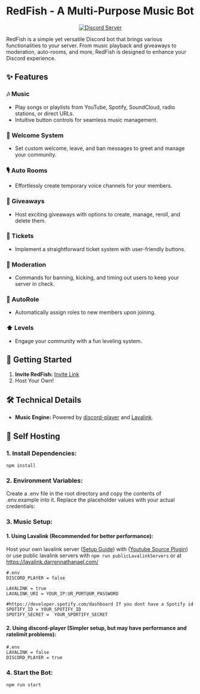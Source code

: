 # RedFish - A Multi-Purpose Music Bot

<p align="center">
  <a href="https://discord.com/invite/rDHPK2er3j">
    <img src="https://img.shields.io/discord/870670135248158730?style=for-the-badge" alt="Discord Server">
  </a>
</p>

RedFish is a simple yet versatile Discord bot that brings various functionalities to your server. From music playback and giveaways to moderation, auto-rooms, and more, RedFish is designed to enhance your Discord experience.

## ✨ Features

### 🎶 Music
- Play songs or playlists from YouTube, Spotify, SoundCloud, radio stations, or direct URLs.
- Intuitive button controls for seamless music management.

### 👋 Welcome System
- Set custom welcome, leave, and ban messages to greet and manage your community.

### 🎙️ Auto Rooms
- Effortlessly create temporary voice channels for your members.

### 🎁 Giveaways
- Host exciting giveaways with options to create, manage, reroll, and delete them.

### 🎫 Tickets
- Implement a straightforward ticket system with user-friendly buttons.

### 🔨 Moderation
- Commands for banning, kicking, and timing out users to keep your server in check.

### 🤖 AutoRole
- Automatically assign roles to new members upon joining.

### ⬆️ Levels
- Engage your community with a fun leveling system.

## 🚀 Getting Started

1. **Invite RedFish:** [Invite Link](https://top.gg/bot/1105149646612987934)
2. Host Your Own!
   
## 🛠️ Technical Details

- **Music Engine:** Powered by [discord-player](https://www.npmjs.com/package/discord-player) and [Lavalink](https://lavalink.dev/).


## 🤖 Self Hosting

### 1. Install Dependencies:
```npm install```
### 2. Environment Variables:
Create a .env file in the root directory and copy the contents of .env.example into it. Replace the placeholder values with your actual credentials:

### 3. Music Setup:
#### 1. Using Lavalink (Recommended for better performance): 
Host your own lavalink server ([Setup Guide](https://lavalink.dev/getting-started/index.html)) with ([Youtube Source Plugin](https://github.com/lavalink-devs/youtube-source))
or use public lavalink servers with ```npm run publicLavalinkServers``` or at https://lavalink.darrennathanael.com/
```
#.env
DISCORD_PLAYER = false

LAVALINK = true
LAVALINK_URI = YOUR_IP:UR_PORT@UR_PASSWORD

#https://developer.spotify.com/dashboard If you dont have a Spotify id
SPOTIFY_ID = YOUR_SPOTIFY_ID
SPOTIFY_SECRET =  YOUR_SPORTIFY_SECRET
```
#### 2. Using discord-player (Simpler setup, but may have performance and ratelimit problems):
```
#.env
LAVALINK = false
DISCORD_PLAYER = true
```
### 4. Start the Bot:
```npm run start```
